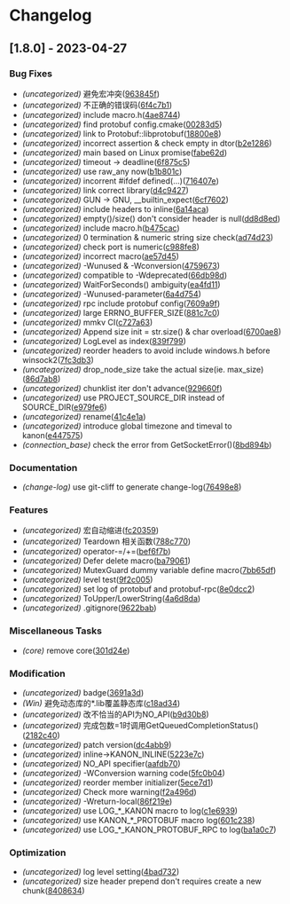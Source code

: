 # Changelog

## [1.8.0] - 2023-04-27

### Bug Fixes
- *(uncategorized)* 避免宏冲突([963845f](963845f9e4fab9460f67bae42e9ba94be4ac867d))
- *(uncategorized)* 不正确的错误码([6f4c7b1](6f4c7b1c007ad1efd029665a8ef617b8279bdcae))
- *(uncategorized)* include macro.h([4ae8744](4ae8744e37ad374d27f25de52d5076c9af796dd5))
- *(uncategorized)* find protobuf config.cmake([00283d5](00283d5587a520ea51796f45d6142c667d53270d))
- *(uncategorized)* link to Protobuf::libprotobuf([18800e8](18800e8de16a8b7613b08e7e92240df665609a38))
- *(uncategorized)* incorrect assertion & check empty in dtor([b2e1286](b2e1286bc3216eac6e08fdd4b32084d2867fb211))
- *(uncategorized)* main based on Linux promise([fabe62d](fabe62df99f13409dd928ccc96e46993958fcc80))
- *(uncategorized)* timeout -> deadline([6f875c5](6f875c54b8d98ee5871fbee46737c3110cea0c85))
- *(uncategorized)* use raw_any now([b1b801c](b1b801cbc37b3fa6d3749013a5fe7ff477e8959f))
- *(uncategorized)* incorrent #ifdef defined(...)([716407e](716407e5fbf7740c13e6554f8c299d8c49cfbca5))
- *(uncategorized)* link correct library([d4c9427](d4c9427d92d826d1ff2efe09ff3c3de306189dbe))
- *(uncategorized)* GUN -> GNU, __builtin_expect([6cf7602](6cf7602de43d5b0c9d56a769c897732aaa9b325a))
- *(uncategorized)* include headers to inline([6a14aca](6a14aca22097a3208a883ae6f218c802315562cf))
- *(uncategorized)* empty()/size() don't consider header is null([dd8d8ed](dd8d8edef5918d7a908c1c8395d317c3938eeda6))
- *(uncategorized)* include macro.h([b475cac](b475cac2e25439e1016270517cf5d1d28f8b168b))
- *(uncategorized)* 0 termination & numeric string size check([ad74d23](ad74d23b2d164345ce10102db5cbbca165c1c614))
- *(uncategorized)* check port is numeric([c988fe8](c988fe8325ede3401e7b51176cefd559b4d248b2))
- *(uncategorized)* incorrect macro([ae57d45](ae57d45478e25684f3897eee9a7f2adbb92f2ea5))
- *(uncategorized)* -Wunused & -Wconversion([4759673](47596730a318748fe2671a9ddd7bd4f4dd78fa0f))
- *(uncategorized)* compatible to -Wdeprecated([66db98d](66db98d8aa89506cdbecdcf7921b1be5e0cb6a90))
- *(uncategorized)* WaitForSeconds() ambiguity([ea4fd11](ea4fd11a800c285fa070ecfc22f33858a6641e26))
- *(uncategorized)* -Wunused-parameter([6a4d754](6a4d75470bef5385f78bfcc3cabe35f1718a0908))
- *(uncategorized)* rpc include protobuf config([7609a9f](7609a9f7c55ea29c7794d70f80fc450fc101aa70))
- *(uncategorized)* large ERRNO_BUFFER_SIZE([881c7c0](881c7c05811460f959acdf3e4aa216f3c4138b62))
- *(uncategorized)* mmkv CI([c727a63](c727a633566233cc36a73dff4ff237535c66940f))
- *(uncategorized)* Append size init = str.size() & char overload([6700ae8](6700ae8388d56135025cdb55dddb9d69d98fc761))
- *(uncategorized)* LogLevel as index([839f799](839f799bd50b6a22f1db1e87bf080eeb36e797ef))
- *(uncategorized)* reorder headers to avoid include windows.h before winsock2([7fc3db3](7fc3db3bb4187b302fe2859ba783e02b33895872))
- *(uncategorized)* drop_node_size take the actual size(ie. max_size)([86d7ab8](86d7ab8e935642f846216fb7326325f7734b5954))
- *(uncategorized)* chunklist iter don't advance([929660f](929660fce1c876ac7bd27a3a212e9d5a3715f99e))
- *(uncategorized)* use PROJECT_SOURCE_DIR instead of SOURCE_DIR([e979fe6](e979fe6d3e2f9bf6a4e6da03c914e71de5804167))
- *(uncategorized)* rename([41c4e1a](41c4e1a2741fde44dc948a1906885dad0dc30552))
- *(uncategorized)* introduce global timezone and timeval to kanon([e447575](e447575ca61ae5b543e3cd3121a3c181ccb58277))
- *(connection_base)* check the error from GetSocketError()([8bd894b](8bd894be6757705782c541f2e404d4ae044683eb))


### Documentation
- *(change-log)* use git-cliff to generate change-log([76498e8](76498e8695c76007bb6d0b029d8a9bbd9e957612))


### Features
- *(uncategorized)* 宏自动缩进([fc20359](fc20359ac546e9a74928516abc2e91911073832f))
- *(uncategorized)* Teardown 相关函数([788c770](788c770d984c176b7788ded05fe4fd3097c22aad))
- *(uncategorized)* operator-=/+=([bef6f7b](bef6f7bc76a2798e5d7a8e412adb450b38841a99))
- *(uncategorized)* Defer delete macro([ba79061](ba790613a8f2e3f19499c6e868ef1971dc786477))
- *(uncategorized)* MutexGuard dummy variable define macro([7bb65df](7bb65dfea56878ae50f1631adb8777cec2a9a87d))
- *(uncategorized)* level test([9f2c005](9f2c0051e1a65432dd6866ed68285ef91ea83d53))
- *(uncategorized)* set log of protobuf and protobuf-rpc([8e0dcc2](8e0dcc293ebcc078089283ba04928b72d90ed99c))
- *(uncategorized)* ToUpper/LowerString([4a6d8da](4a6d8daed12e3580a8b45fe06d683f6af42358b1))
- *(uncategorized)* .gitignore([9622bab](9622babe7d9f856214482bdd42fcc0a74ceff430))


### Miscellaneous Tasks
- *(core)* remove core([301d24e](301d24e7dbc2615dc4f95b0c1141f46b07edfd19))


### Modification
- *(uncategorized)* badge([3691a3d](3691a3d7f9463332b009ae1cac22f06b06e6db42))
- *(Win)* 避免动态库的*.lib覆盖静态库([c18ad34](c18ad348f5d16a50eca30832f7c041b630cd08ee))
- *(uncategorized)* 改不恰当的API为NO_API([b9d30b8](b9d30b83541d6d712e03475667a53bf105f6b0f7))
- *(uncategorized)* 完成包数=1时调用GetQueuedCompletionStatus()([2182c40](2182c4047eb53ae7af713f6c4fc4e9a1ff09706d))
- *(uncategorized)* patch version([dc4abb9](dc4abb944cc7b1d822f14289debf983c543a5581))
- *(uncategorized)* inline->KANON_INLINE([5223e7c](5223e7cba5611892ef844ffc403b98b12d6b9cc0))
- *(uncategorized)* NO_API specifier([aafdb70](aafdb70c31bae3d9fcd23395216ef1c52f32c5ad))
- *(uncategorized)* -WConversion warning code([5fc0b04](5fc0b0403fe06046aa8131f2a3771b26614c3398))
- *(uncategorized)* reorder member initializer([5ece7d1](5ece7d11e45b9dc412c8e2d115e4b7f0d0804707))
- *(uncategorized)* Check more warning([f2a496d](f2a496dd9bad8d3dcce6c08d5d4692d177c5d271))
- *(uncategorized)* -Wreturn-local([86f219e](86f219e86c27bc32cc7cbea6daa8c88944be9c3c))
- *(uncategorized)* use LOG_*_KANON macro to log([c1e6939](c1e69398fdbe98494409c4e664004d80d58cec84))
- *(uncategorized)* use KANON_*_PROTOBUF macro log([601c238](601c238e2387bf7298e03d87ef16069ac97ff963))
- *(uncategorized)* use LOG_*_KANON_PROTOBUF_RPC to log([ba1a0c7](ba1a0c7c8b35adb3b81dc1c545fce2f420d6c1b9))


### Optimization
- *(uncategorized)* log level setting([4bad732](4bad732d134441ea4f8bc0c6710e34d9ad0a4ebe))
- *(uncategorized)* size header prepend don't requires create a new chunk([8408634](840863474d55efb0d7b59dd46b744138fc79f89a))


<!-- generated by git-cliff -->
